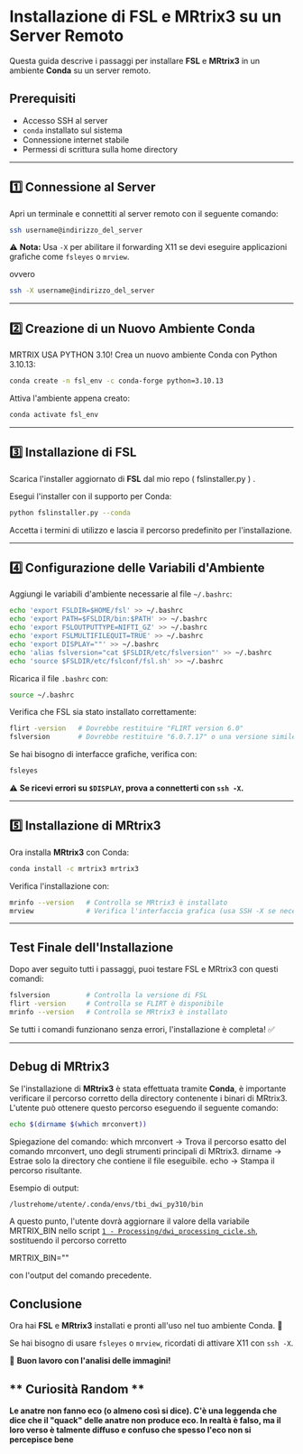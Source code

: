 # **Installazione di FSL e MRtrix3 su un Server Remoto**

Questa guida descrive i passaggi per installare **FSL** e **MRtrix3** in un ambiente **Conda** su un server remoto.

## **Prerequisiti**
- Accesso SSH al server
- `conda` installato sul sistema
- Connessione internet stabile
- Permessi di scrittura sulla home directory
---

## **1️⃣ Connessione al Server**
Apri un terminale e connettiti al server remoto con il seguente comando:

```bash
ssh username@indirizzo_del_server
```

⚠️ **Nota:** Usa `-X` per abilitare il forwarding X11 se devi eseguire applicazioni grafiche come `fsleyes` o `mrview`.

ovvero

```bash
ssh -X username@indirizzo_del_server 
```

---

## **2️⃣ Creazione di un Nuovo Ambiente Conda**
MRTRIX USA PYTHON 3.10!
Crea un nuovo ambiente Conda con Python 3.10.13:

```bash
conda create -n fsl_env -c conda-forge python=3.10.13  
```

Attiva l'ambiente appena creato:

```bash
conda activate fsl_env
```

---

## **3️⃣ Installazione di FSL**
Scarica l'installer aggiornato di **FSL** dal mio repo ( fslinstaller.py ) .

Esegui l'installer con il supporto per Conda:

```bash
python fslinstaller.py --conda
```

Accetta i termini di utilizzo e lascia il percorso predefinito per l'installazione.

---

## **4️⃣ Configurazione delle Variabili d'Ambiente**
Aggiungi le variabili d'ambiente necessarie al file `~/.bashrc`:

```bash
echo 'export FSLDIR=$HOME/fsl' >> ~/.bashrc
echo 'export PATH=$FSLDIR/bin:$PATH' >> ~/.bashrc
echo 'export FSLOUTPUTTYPE=NIFTI_GZ' >> ~/.bashrc
echo 'export FSLMULTIFILEQUIT=TRUE' >> ~/.bashrc
echo 'export DISPLAY=""' >> ~/.bashrc
echo 'alias fslversion="cat $FSLDIR/etc/fslversion"' >> ~/.bashrc
echo 'source $FSLDIR/etc/fslconf/fsl.sh' >> ~/.bashrc
```

Ricarica il file `.bashrc` con:

```bash
source ~/.bashrc
```

Verifica che FSL sia stato installato correttamente:

```bash
flirt -version   # Dovrebbe restituire "FLIRT version 6.0"
fslversion       # Dovrebbe restituire "6.0.7.17" o una versione simile
```

Se hai bisogno di interfacce grafiche, verifica con:

```bash
fsleyes
```

⚠️ **Se ricevi errori su `$DISPLAY`, prova a connetterti con `ssh -X`.**

---

## **5️⃣ Installazione di MRtrix3**
Ora installa **MRtrix3** con Conda:

```bash
conda install -c mrtrix3 mrtrix3
```

Verifica l'installazione con:

```bash
mrinfo --version   # Controlla se MRtrix3 è installato
mrview             # Verifica l'interfaccia grafica (usa SSH -X se necessario)
```

---

## **Test Finale dell'Installazione**
Dopo aver seguito tutti i passaggi, puoi testare FSL e MRtrix3 con questi comandi:

```bash
fslversion         # Controlla la versione di FSL
flirt -version     # Controlla se FLIRT è disponibile
mrinfo --version   # Controlla se MRtrix3 è installato
```

Se tutti i comandi funzionano senza errori, l'installazione è completa! ✅

---


## **Debug di MRtrix3**

Se l'installazione di **MRtrix3** è stata effettuata tramite **Conda**, è importante verificare il percorso corretto della directory contenente i binari di MRtrix3.  
L'utente può ottenere questo percorso eseguendo il seguente comando:

```bash
echo $(dirname $(which mrconvert))
```

Spiegazione del comando:
which mrconvert → Trova il percorso esatto del comando mrconvert, uno degli strumenti principali di MRtrix3.
dirname → Estrae solo la directory che contiene il file eseguibile.
echo → Stampa il percorso risultante.

Esempio di output:
```bash
/lustrehome/utente/.conda/envs/tbi_dwi_py310/bin
```

A questo punto, l'utente dovrà aggiornare il valore della variabile MRTRIX_BIN nello script  [`1 - Processing/dwi_processing_cicle.sh`](1%20-%20Processing/dwi_processing_cicle.sh), sostituendo il percorso corretto

MRTRIX_BIN=""

con l'output del comando precedente.


## **Conclusione**
Ora hai **FSL** e **MRtrix3** installati e pronti all'uso nel tuo ambiente Conda. 🎉

Se hai bisogno di usare `fsleyes` o `mrview`, ricordati di attivare X11 con `ssh -X`.

🚀 **Buon lavoro con l'analisi delle immagini!**

## ** Curiosità Random **

**Le anatre non fanno eco (o almeno così si dice). C'è una leggenda che dice che il "quack" delle anatre non produce eco. In realtà è falso, ma il loro verso è talmente diffuso e confuso che spesso l'eco non si percepisce bene**